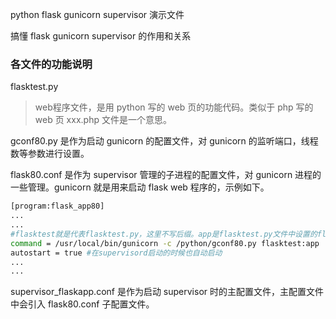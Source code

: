 
python flask gunicorn supervisor 演示文件

搞懂 flask gunicorn supervisor 的作用和关系

### 各文件的功能说明

flasktest.py 
> web程序文件，是用 python 写的 web 页的功能代码。类似于 php 写的 web 页 xxx.php 文件是一个意思。

gconf80.py 是作为启动 gunicorn 的配置文件，对 gunicorn 的监听端口，线程数等参数进行设置。

flask80.conf 是作为 supervisor 管理的子进程的配置文件，对 gunicorn 进程的一些管理。gunicorn 就是用来启动 flask web 程序的，示例如下。
```bash
[program:flask_app80]
...
...
#flasktest就是代表flasktest.py，这里不写后缀。app是flasktest.py文件中设置的flask入口名
command = /usr/local/bin/gunicorn -c /python/gconf80.py flasktest:app
autostart = true #在supervisord启动的时候也自动启动
...
...
```
supervisor_flaskapp.conf 是作为启动 supervisor 时的主配置文件，主配置文件中会引入 flask80.conf 子配置文件。
